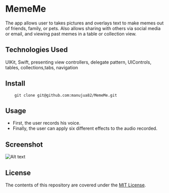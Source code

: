# MemeMe
The app allows user to takes pictures and overlays text to make memes out of friends, family, or pets. Also allows sharing with others via social media or email, and viewing past memes in a table or collection view.

## Technologies Used
UIKit, Swift, presenting view controllers, delegate pattern, UIControls, tables, collections,tabs, navigation

## Install
```
    git clone git@github.com:manujua82/MemeMe.git
```

## Usage 
- First, the user records his voice.
- Finally, the user can apply six different effects to the audio recorded.

## Screenshot 
![Alt text](/ScreenShot/screenshot.jpg?raw=true "") 

## License
The contents of this repository are covered under the [MIT License](LICENSE).
